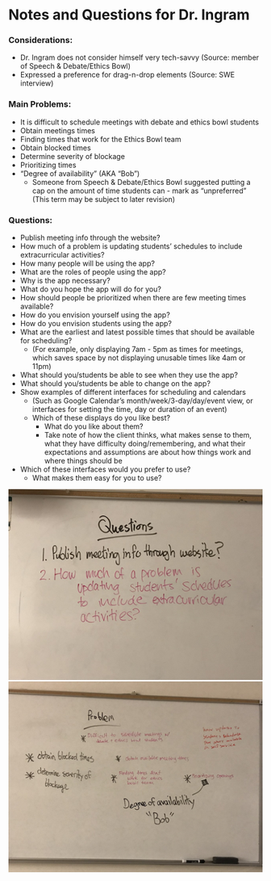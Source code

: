 # Notes and Questions for Dr. Ingram

### Considerations: 
- Dr. Ingram does not consider himself very tech-savvy (Source: member of Speech & Debate/Ethics Bowl)
- Expressed a preference for drag-n-drop elements (Source: SWE interview)

### Main Problems:
- It is difficult to schedule meetings with debate and ethics bowl students
- Obtain meetings times
- Finding times that work for the Ethics Bowl team
- Obtain blocked times
- Determine severity of blockage
- Prioritizing times
- “Degree of availability” (AKA “Bob”)
  - Someone from Speech & Debate/Ethics Bowl suggested putting a cap on the amount of time students can - mark as “unpreferred” (This term may be subject to later revision)

### Questions:
- Publish meeting info through the website?
- How much of a problem is updating students’ schedules to include extracurricular activities?
- How many people will be using the app?
- What are the roles of people using the app?
- Why is the app necessary?
- What do you hope the app will do for you?
- How should people be prioritized when there are few meeting times available? 
- How do you envision yourself using the app? 
- How do you envision students using the app?
- What are the earliest and latest possible times that should be available for scheduling? 
  - (For example, only displaying 7am - 5pm as times for meetings, which saves space by not displaying unusable times like 4am or 11pm)
- What should you/students be able to see when they use the app?
- What should you/students be able to change on the app?
- Show examples of different interfaces for scheduling and calendars 
  - (Such as Google Calendar’s month/week/3-day/day/event view, or interfaces for setting the time, day or duration of an event)
  - Which of these displays do you like best? 
    - What do you like about them?
    - Take note of how the client thinks, what makes sense to them, what they have difficulty doing/remembering, and what their expectations and assumptions are about how things work and where things should be
- Which of these interfaces would you prefer to use?
  - What makes them easy for you to use?

![questions](https://raw.githubusercontent.com/judebattista/Mathemagic/master/documentation/UX_pictures/questions.png)
![problems](https://raw.githubusercontent.com/judebattista/Mathemagic/master/documentation/UX_pictures/problems.png)
